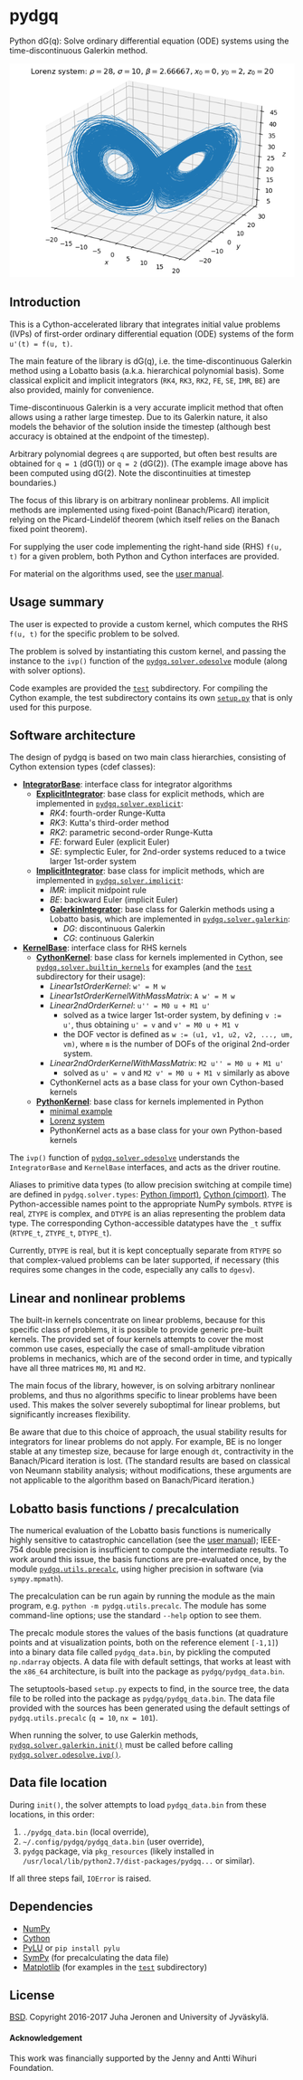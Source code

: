# pydgq

Python dG(q): Solve ordinary differential equation (ODE) systems using the time-discontinuous Galerkin method.

![Lorenz attractor, dG(2)](example.png)


## Introduction

This is a Cython-accelerated library that integrates initial value problems (IVPs) of first-order ordinary differential equation (ODE) systems of the form `u'(t) = f(u, t)`.

The main feature of the library is dG(q), i.e. the time-discontinuous Galerkin method using a Lobatto basis (a.k.a. hierarchical polynomial basis). Some classical explicit and implicit integrators (`RK4`, `RK3`, `RK2`, `FE`, `SE`, `IMR`, `BE`) are also provided, mainly for convenience.

Time-discontinuous Galerkin is a very accurate implicit method that often allows using a rather large timestep. Due to its Galerkin nature, it also models the behavior of the solution inside the timestep (although best accuracy is obtained at the endpoint of the timestep).

Arbitrary polynomial degrees `q` are supported, but often best results are obtained for `q = 1` (dG(1)) or `q = 2` (dG(2)). (The example image above has been computed using dG(2). Note the discontinuities at timestep boundaries.)

The focus of this library is on arbitrary nonlinear problems. All implicit methods are implemented using fixed-point (Banach/Picard) iteration, relying on the Picard-Lindelöf theorem (which itself relies on the Banach fixed point theorem).

For supplying the user code implementing the right-hand side (RHS) `f(u, t)` for a given problem, both Python and Cython interfaces are provided.

For material on the algorithms used, see the [user manual](doc/pydgq_user_manual.pdf).


## Usage summary

The user is expected to provide a custom kernel, which computes the RHS `f(u, t)` for the specific problem to be solved.

The problem is solved by instantiating this custom kernel, and passing the instance to the `ivp()` function of the [`pydgq.solver.odesolve`](pydgq/solver/odesolve.pyx) module (along with solver options).

Code examples are provided the [`test`](test/) subdirectory. For compiling the Cython example, the test subdirectory contains its own [`setup.py`](test/setup.py) that is only used for this purpose.


## Software architecture

The design of pydgq is based on two main class hierarchies, consisting of Cython extension types (cdef classes):

 - [**IntegratorBase**](pydgq/solver/integrator_interface.pyx): interface class for integrator algorithms
   - [**ExplicitIntegrator**](pydgq/solver/integrator_interface.pyx): base class for explicit methods, which are implemented in [`pydgq.solver.explicit`](pydgq/solver/explicit.pyx):
     - _RK4_: fourth-order Runge-Kutta
     - _RK3_: Kutta's third-order method
     - _RK2_: parametric second-order Runge-Kutta
     - _FE_: forward Euler (explicit Euler)
     - _SE_: symplectic Euler, for 2nd-order systems reduced to a twice larger 1st-order system
   - [**ImplicitIntegrator**](pydgq/solver/integrator_interface.pyx): base class for implicit methods, which are implemented in [`pydgq.solver.implicit`](pydgq/solver/implicit.pyx):
     - _IMR_: implicit midpoint rule
     - _BE_: backward Euler (implicit Euler)
     - [**GalerkinIntegrator**](pydgq/solver/galerkin.pyx): base class for Galerkin methods using a Lobatto basis, which are implemented in [`pydgq.solver.galerkin`](pydgq/solver/galerkin.pyx):
       - _DG_: discontinuous Galerkin
       - _CG_: continuous Galerkin
 - [**KernelBase**](pydgq/solver/kernel_interface.pyx): interface class for RHS kernels
   - [**CythonKernel**](pydgq/solver/kernel_interface.pyx): base class for kernels implemented in Cython, see [`pydgq.solver.builtin_kernels`](pydgq/solver/builtin_kernels.pyx) for examples (and the [`test`](test/) subdirectory for their usage):
     - _Linear1stOrderKernel_: `w' = M w`
     - _Linear1stOrderKernelWithMassMatrix_: `A w' = M w`
     - _Linear2ndOrderKernel_: `u'' = M0 u + M1 u'`
       - solved as a twice larger 1st-order system, by defining `v := u'`, thus obtaining `u' = v` and `v' = M0 u + M1 v`
       - the DOF vector is defined as `w := (u1, v1, u2, v2, ..., um, vm)`, where `m` is the number of DOFs of the original 2nd-order system.
     - _Linear2ndOrderKernelWithMassMatrix_: `M2 u'' = M0 u + M1 u'`
       - solved as `u' = v` and `M2 v' = M0 u + M1 v` similarly as above
     - CythonKernel acts as a base class for your own Cython-based kernels
   - [**PythonKernel**](pydgq/solver/kernel_interface.pyx): base class for kernels implemented in Python
     - [minimal example](test/python_kernel_test.py)
     - [Lorenz system](test/lorenz_example.py)
     - PythonKernel acts as a base class for your own Python-based kernels

The `ivp()` function of [`pydgq.solver.odesolve`](pydgq/solver/odesolve.pyx) understands the `IntegratorBase` and `KernelBase` interfaces, and acts as the driver routine.

Aliases to primitive data types (to allow precision switching at compile time) are defined in `pydgq.solver.types`: [Python (import)](pydgq/solver/types.pyx), [Cython (cimport)](pydgq/solver/types.pxd). The Python-accessible names point to the appropriate NumPy symbols. `RTYPE` is real, `ZTYPE` is complex, and `DTYPE` is an alias representing the problem data type. The corresponding Cython-accessible datatypes have the `_t` suffix (`RTYPE_t`, `ZTYPE_t`, `DTYPE_t`).

Currently, `DTYPE` is real, but it is kept conceptually separate from `RTYPE` so that complex-valued problems can be later supported, if necessary (this requires some changes in the code, especially any calls to `dgesv`).


## Linear and nonlinear problems

The built-in kernels concentrate on linear problems, because for this specific class of problems, it is possible to provide generic pre-built kernels. The provided set of four kernels attempts to cover the most common use cases, especially the case of small-amplitude vibration problems in mechanics, which are of the second order in time, and typically have all three matrices `M0`, `M1` and `M2`.

The main focus of the library, however, is on solving arbitrary nonlinear problems, and thus no algorithms specific to linear problems have been used. This makes the solver severely suboptimal for linear problems, but significantly increases flexibility.

Be aware that due to this choice of approach, the usual stability results for integrators for linear problems do not apply. For example, BE is no longer stable at any timestep size, because for large enough `dt`, contractivity in the Banach/Picard iteration is lost. (The standard results are based on classical von Neumann stability analysis; without modifications, these arguments are not applicable to the algorithm based on Banach/Picard iteration.)


## Lobatto basis functions / precalculation

The numerical evaluation of the Lobatto basis functions is numerically highly sensitive to catastrophic cancellation (see the [user manual](doc/pydgq_user_manual.pdf)); IEEE-754 double precision is insufficient to compute the intermediate results. To work around this issue, the basis functions are pre-evaluated once, by the module [`pydgq.utils.precalc`](pydgq/utils/precalc.py), using higher precision in software (via `sympy.mpmath`).

The precalculation can be run again by running the module as the main program, e.g. `python -m pydgq.utils.precalc`. The module has some command-line options; use the standard `--help` option to see them.

The precalc module stores the values of the basis functions (at quadrature points and at visualization points, both on the reference element `[-1,1]`) into a binary data file called `pydgq_data.bin`, by pickling the computed `np.ndarray` objects. A data file with default settings, that works at least with the `x86_64` architecture, is built into the package as `pydgq/pydgq_data.bin`.

The setuptools-based `setup.py` expects to find, in the source tree, the data file to be rolled into the package as `pydgq/pydgq_data.bin`. The data file provided with the sources has been generated using the default settings of `pydgq.utils.precalc` (`q = 10`, `nx = 101`).

When running the solver, to use Galerkin methods, [`pydgq.solver.galerkin.init()`](pydgq/solver/galerkin.pyx) must be called before calling [`pydgq.solver.odesolve.ivp()`](pydgq/solver/odesolve.pyx).


## Data file location

During `init()`, the solver attempts to load `pydgq_data.bin` from these locations, in this order:

 1. `./pydgq_data.bin` (local override),
 2. `~/.config/pydgq/pydgq_data.bin` (user override),
 3. `pydgq` package, via `pkg_resources` (likely installed in `/usr/local/lib/python2.7/dist-packages/pydgq...` or similar).

If all three steps fail, `IOError` is raised.


## Dependencies

- [NumPy](http://www.numpy.org)
- [Cython](http://www.cython.org)
- [PyLU](https://github.com/Technologicat/pylu) or `pip install pylu`
- [SymPy](http://www.sympy.org) (for precalculating the data file)
- [Matplotlib](http://www.matplotlib.org) (for examples in the [`test`](test/) subdirectory)


## License

[BSD](LICENSE.md). Copyright 2016-2017 Juha Jeronen and University of Jyväskylä.


#### Acknowledgement

This work was financially supported by the Jenny and Antti Wihuri Foundation.

